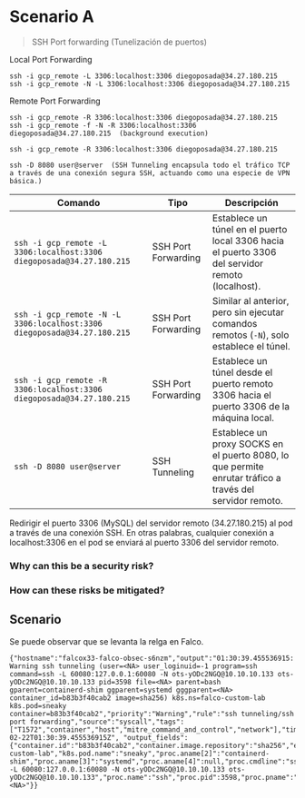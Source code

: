 # Scenario A

> SSH Port forwarding (Tunelización de puertos)


Local Port Forwarding

    ssh -i gcp_remote -L 3306:localhost:3306 diegoposada@34.27.180.215
    ssh -i gcp_remote -N -L 3306:localhost:3306 diegoposada@34.27.180.215

Remote Port Forwarding

    ssh -i gcp_remote -R 3306:localhost:3306 diegoposada@34.27.180.215
    ssh -i gcp_remote -f -N -R 3306:localhost:3306 diegoposada@34.27.180.215  (background execution)

    ssh -i gcp_remote -R 3306:localhost:3306 diegoposada@34.27.180.215

    ssh -D 8080 user@server  (SSH Tunneling encapsula todo el tráfico TCP a través de una conexión segura SSH, actuando como una especie de VPN básica.)


| Comando                                                                 | Tipo                   | Descripción                                                                                  |
|-------------------------------------------------------------------------|------------------------|----------------------------------------------------------------------------------------------|
| `ssh -i gcp_remote -L 3306:localhost:3306 diegoposada@34.27.180.215`    | SSH Port Forwarding    | Establece un túnel en el puerto local 3306 hacia el puerto 3306 del servidor remoto (localhost).|
| `ssh -i gcp_remote -N -L 3306:localhost:3306 diegoposada@34.27.180.215`  | SSH Port Forwarding    | Similar al anterior, pero sin ejecutar comandos remotos (`-N`), solo establece el túnel.       |
| `ssh -i gcp_remote -R 3306:localhost:3306 diegoposada@34.27.180.215`    | SSH Port Forwarding    | Establece un túnel desde el puerto remoto 3306 hacia el puerto 3306 de la máquina local.       |
| `ssh -D 8080 user@server`                                               | SSH Tunneling          | Establece un proxy SOCKS en el puerto 8080, lo que permite enrutar tráfico a través del servidor remoto. |


Redirigir el puerto 3306 (MySQL) del servidor remoto (34.27.180.215) al pod a través de una conexión SSH. En otras palabras, cualquier conexión a localhost:3306 en el pod se enviará al puerto 3306 del servidor remoto.


### Why can this be a security risk?



### How can these risks be mitigated?


## Scenario



Se puede observar que se levanta la relga en Falco.

    {"hostname":"falcox33-falco-obsec-s6nzm","output":"01:30:39.455536915: Warning ssh tunneling (user=<NA> user_loginuid=-1 program=ssh command=ssh -L 60080:127.0.0.1:60080 -N ots-yODc2NGQ@10.10.10.133 ots-yODc2NGQ@10.10.10.133 pid=3598 file=<NA> parent=bash gparent=containerd-shim ggparent=systemd gggparent=<NA> container_id=b83b3f40cab2 image=sha256) k8s.ns=falco-custom-lab k8s.pod=sneaky container=b83b3f40cab2","priority":"Warning","rule":"ssh tunneling/ssh port forwarding","source":"syscall","tags":["T1572","container","host","mitre_command_and_control","network"],"time":"2025-02-22T01:30:39.455536915Z", "output_fields": {"container.id":"b83b3f40cab2","container.image.repository":"sha256","evt.time":1740187839455536915,"fd.name":null,"k8s.ns.name":"falco-custom-lab","k8s.pod.name":"sneaky","proc.aname[2]":"containerd-shim","proc.aname[3]":"systemd","proc.aname[4]":null,"proc.cmdline":"ssh -L 60080:127.0.0.1:60080 -N ots-yODc2NGQ@10.10.10.133 ots-yODc2NGQ@10.10.10.133","proc.name":"ssh","proc.pid":3598,"proc.pname":"bash","user.loginuid":-1,"user.name":"<NA>"}}

